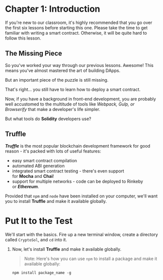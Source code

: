 # Chapter 1: Introduction

If you're new to our classroom, it's highly recommended that you go over the first six lessons before starting this one. Please take the time to get familiar with writing a smart contract. Otherwise, it will be quite hard to follow this lesson.

## The Missing Piece

So you've worked your way through our previous lessons. Awesome! This means you've almost mastered the art of building DApps.

But an important piece of the puzzle is still missing.

That's right... you still have to learn how to deploy a smart contract.

Now, if you have a background in front-end development, you are probably well accustomed to the multitude of tools like _Webpack, Gulp, or Browserify_ that make a developer's life simpler.

But what tools do **Solidity** developers use?

## Truffle

**_Truffle_** is the most popular blockchain development framework for good reason - it's packed with lots of useful features:

* easy smart contract compilation
* automated ABI generation
* integrated smart contract testing - there's even support for **Mocha** and **Chai**!
* support for multiple networks - code can be deployed to Rinkeby or **_Ethereum_**.

Provided that `npm` and `node` have been installed on your computer, we'll want you to install **Truffle** and make it available globally.

# Put It to the Test

We'll start with the basics. Fire up a new terminal window, create a directory called `CryptoSol`, and `cd` into it.

1. Now, let's install **Truffle** and make it available globally.
    
    > Note: Here's how you can use `npm` to install a package and make it available globally:
    
    ```
    npm install package_name -g
    ```
